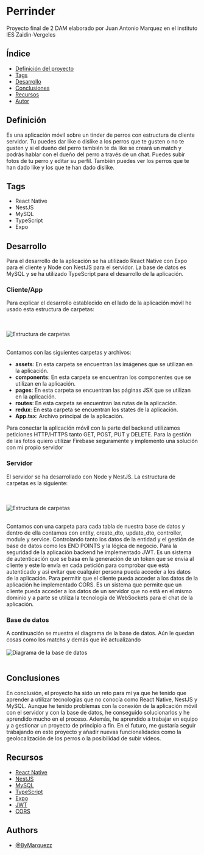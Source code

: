 
# Perrinder

Proyecto final de 2 DAM elaborado por Juan Antonio Marquez en el instituto IES Zaidin-Vergeles

## Índice
- [Definición del proyecto](#definición)
- [Tags](#tags)
- [Desarrollo](#desarrollo)
- [Conclusiones](#conclusiones)
- [Recursos](#recursos)
- [Autor](#authors)

## Definición
Es una aplicación móvil sobre un tinder de perros con estructura de cliente servidor. Tu puedes dar like o dislike a los perros que te gusten o no te gusten y si el dueño del perro también te da like se creará un match y podrás hablar con el dueño del perro a través de un chat. Puedes subir fotos de tu perro y editar su perfil. También puedes ver los perros que te han dado like y los que te han dado dislike.

## Tags
- React Native
- NestJS
- MySQL
- TypeScript
- Expo

## Desarrollo
Para el desarrollo de la aplicación se ha utilizado React Native con Expo para el cliente y Node con NestJS para el servidor. La base de datos es MySQL y se ha utilizado TypeScript para el desarrollo de la aplicación. 

### Cliente/App
Para explicar el desarrollo establecido en el lado de la aplicación móvil he usado esta estructura de carpetas:

<br><br>
<img src="https://i.imgur.com/1Z2Z2Zz.png" alt="Estructura de carpetas">
<br><br>

Contamos con las siguientes carpetas y archivos:
- **assets**: En esta carpeta se encuentran las imágenes que se utilizan en la aplicación.
- **components**: En esta carpeta se encuentran los componentes que se utilizan en la aplicación.
- **pages**: En esta carpeta se encuentran las páginas JSX que se utilizan en la aplicación.
- **routes**: En esta carpeta se encuentran las rutas de la aplicación.
- **redux**: En esta carpeta se encuentran los states de la aplicación.
- **App.tsx**: Archivo principal de la aplicación.

Para conectar la aplicación móvil con la parte del backend utilizamos peticiones HTTP/HTTPS tanto GET, POST, PUT y DELETE. Para la gestión de las fotos quiero utilizar Firebase seguramente y implemento una solución con mi propio servidor

### Servidor
El servidor se ha desarrollado con Node y NestJS. La estructura de carpetas es la siguiente:

<br><br>
<img src="https://i.imgur.com/1Z2Z2Zz.png" alt="Estructura de carpetas">
<br><br>

Contamos con una carpeta para cada tabla de nuestra base de datos y dentro de ella contamos con entity, create_dto, update_dto, controller, module y service. Controlando tanto los datos de la entidad y el gestión de base de datos como los END POINTS y la lógica de negocio. Para la seguridad de la aplicación backend he implementado JWT. Es un sistema de autenticación que se basa en la generación de un token que se envía al cliente y este lo envía en cada petición para comprobar que está autenticado y así evitar que cualquier persona pueda acceder a los datos de la aplicación. Para permitir que el cliente pueda acceder a los datos de la aplicación he implementado CORS. Es un sistema que permite que un cliente pueda acceder a los datos de un servidor que no está en el mismo dominio y a parte se utiliza la tecnología de WebSockets para el chat de la aplicación.

### Base de datos
A continuación se muestra el diagrama de la base de datos. Aún le quedan cosas como los matchs y demás que iré actualizando
<br><br>
<img src="https://creately.com/static/assets/diagram-type/hero-images/database-design-es.webp" alt="Diagrama de la base de datos">
<br><br>

## Conclusiones
En conclusión, el proyecto ha sido un reto para mí ya que he tenido que aprender a utilizar tecnologías que no conocía como React Native, NestJS y MySQL. Aunque he tenido problemas con la conexión de la aplicación móvil con el servidor y con la base de datos, he conseguido solucionarlos y he aprendido mucho en el proceso. Además, he aprendido a trabajar en equipo y a gestionar un proyecto de principio a fin. En el futuro, me gustaría seguir trabajando en este proyecto y añadir nuevas funcionalidades como la geolocalización de los perros o la posibilidad de subir vídeos.

## Recursos
- [React Native](https://docs.expo.dev)
- [NestJS](https://docs.nestjs.com)
- [MySQL](https://dev.mysql.com/doc)
- [TypeScript](https://www.typescriptlang.org/docs)
- [Expo](https://docs.expo.dev)
- [JWT](https://jwt.io/introduction)
- [CORS](https://developer.mozilla.org/es/docs/Web/HTTP/CORS)

## Authors
- [@ByMarquezz](https://www.github.com/bymarquezz)

